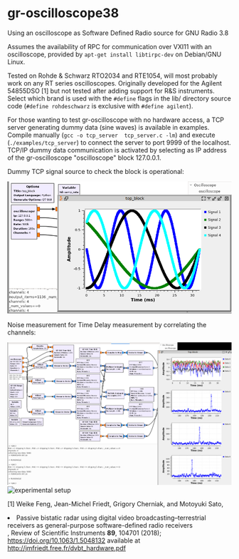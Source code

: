 # gr-oscilloscope38
Using an oscilloscope as Software Defined Radio source for GNU Radio 3.8

Assumes the availability of RPC for communication over VXI11 with an oscilloscope, provided 
by `apt-get install libtirpc-dev` on Debian/GNU Linux.

Tested on Rohde & Schwarz RTO2034 and RTE1054, will most probably work on any RT series
oscilloscopes. Originally developed for the Agilent 54855DSO [1] but not tested after
adding support for R&S instruments. Select which brand is used with the `#define` flags
in the lib/ directory source code (`#define rohdeschwarz` is exclusive with `#define agilent`).

For those wanting to test gr-oscilloscope with no hardware access, a TCP server generating
dummy data (sine waves) is available in examples. Compile manually (`gcc -o tcp_server 
tcp_server.c -lm`) and execute (`./examples/tcp_server`) to connect the server to port 9999 of
the localhost. TCP/IP dummy data communication is activated by selecting as IP address
of the gr-oscilloscope "oscilloscope" block 127.0.0.1.

Dummy TCP signal source to check the block is operational:

<img src="examples/gnuradio3p8tcpoutput.png" alt="gr-oscilloscope screenshot with dummy source" width=600>

Noise measurement for Time Delay measurement by correlating the channels:

<img src="examples/RTE1054noise2.png" alt="gr-oscilloscope screenshot with noise source" width=600>
<img src="examples/DSC00477.JPG" alt="experimental setup" width=600>

[1] Weike Feng, Jean-Michel Friedt, Grigory Cherniak, and Motoyuki Sato, <li>Passive bistatic radar using digital video broadcasting–terrestrial receivers as general-purpose software-defined radio receivers</li>, Review of Scientific Instruments <B>89</B>, 104701 (2018); https://doi.org/10.1063/1.5048132 available at
http://jmfriedt.free.fr/dvbt_hardware.pdf
